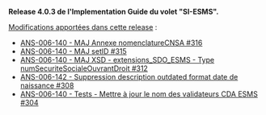 **Release 4.0.3 de l'Implementation Guide du volet "SI-ESMS".**

[Modifications apportées dans cette release](https://github.com/ansforge/IG-fhir-medicosocial-suivi-decisions-orientation/milestone/10?closed=1) :

* [ANS-006-140 - MAJ Annexe nomenclatureCNSA #316](https://github.com/ansforge/IG-fhir-medicosocial-suivi-decisions-orientation/pull/316)
* [ANS-006-140 - MAJ setID #315](https://github.com/ansforge/IG-fhir-medicosocial-suivi-decisions-orientation/pull/315)
* [ANS-006-140 - MAJ XSD - extensions_SDO_ESMS - Type numSecuriteSocialeOuvrantDroit #312](https://github.com/ansforge/IG-fhir-medicosocial-suivi-decisions-orientation/pull/312)
* [ANS-006-142 - Suppression description outdated format date de naissance #308](https://github.com/ansforge/IG-fhir-medicosocial-suivi-decisions-orientation/pull/308)
* [ANS-006-140 - Tests - Mettre à jour le nom des validateurs CDA ESMS #304](https://github.com/ansforge/IG-fhir-medicosocial-suivi-decisions-orientation/pull/304)